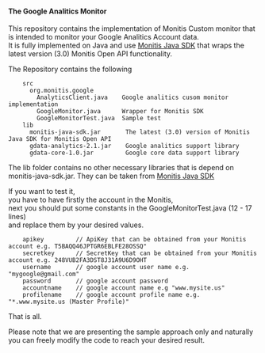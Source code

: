 #### The Google Analitics Monitor

This repository contains the implementation of Monitis Custom monitor that is intended to monitor your Google Analitics Account data.  
It is fully implemented on Java and use [Monitis Java SDK](https://github.com/monitisexchange/Monitis-Java-SDK) that wraps the latest version (3.0) Monitis Open API functionality.

The Repository contains the following

        src
          org.monitis.google
            AnalyticsClient.java    Google analitics cusom monitor implementation
            GoogleMonitor.java      Wrapper for Monitis SDK
            GoogleMonitorTest.java  Sample test
        lib
          monitis-java-sdk.jar       The latest (3.0) version of Monitis Java SDK for Monitis Open API  
          gdata-analytics-2.1.jar    Google analitics support library
          gdata-core-1.0.jar	     Google core data support library

 The lib folder contains no other necessary libraries that is depend on monitis-java-sdk.jar. They can be taken from [Monitis Java SDK](https://github.com/monitisexchange/Monitis-Java-SDK)


If you want to test it,  
you have to have firstly the account in the Monitis,   
next you should put some constants in the GoogleMonitorTest.java (12 - 17 lines)  
and replace them by your desired values.  


        apikey         // ApiKey that can be obtained from your Monitis account e.g. T5BAQQ46JPTGR6EBLFE28OSSQ"
        secretkey      // SecretKey that can be obtained from your Monitis account e.g. 248VUB2FA3DST8J31A9U6D9OHT
        username       // google account user name e.g. "mygoogle@gmail.com"
        password       // google account password
        accountname    // google account name e.g "www.mysite.us"
        profilename    // google account profile name e.g. "*.www.mysite.us (Master Profile)"

That is all.  

Please note that we are presenting the sample approach only and naturally you can freely modify the code to reach your desired result.

